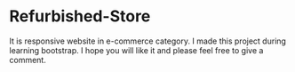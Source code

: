 # Refurbished-Store
It is responsive website in e-commerce category. I made this project during learning bootstrap. I hope you will like it and please feel free to give a comment.
